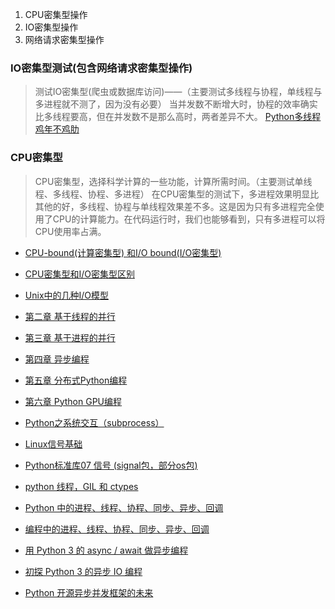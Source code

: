 

1. CPU密集型操作
2. IO密集型操作
3. 网络请求密集型操作

### IO密集型测试(包含网络请求密集型操作)
> 测试IO密集型(爬虫或数据库访问)——（主要测试多线程与协程，单线程与多进程就不测了，因为没有必要）
> 当并发数不断增大时，协程的效率确实比多线程要高，但在并发数不是那么高时，两者差异不大。
> [Python多线程鸡年不鸡肋](https://thief.one/2017/02/17/Python%E5%A4%9A%E7%BA%BF%E7%A8%8B%E9%B8%A1%E5%B9%B4%E4%B8%8D%E9%B8%A1%E8%82%8B/)

### CPU密集型
> CPU密集型，选择科学计算的一些功能，计算所需时间。（主要测试单线程、多线程、协程、多进程）
> 在CPU密集型的测试下，多进程效果明显比其他的好，多线程、协程与单线程效果差不多。这是因为只有多进程完全使用了CPU的计算能力。在代码运行时，我们也能够看到，只有多进程可以将CPU使用率占满。

- [CPU-bound(计算密集型) 和I/O bound(I/O密集型)](http://www.cnblogs.com/balaamwe/archive/2012/07/27/2611622.html)
- [CPU密集型和I/O密集型区别](http://www.lao8.org/article_1638/cpu_mijixing)
- [Unix中的几种I/O模型](https://fanchao01.github.io/blog/2015/02/06/note-asynchrounous/)

- [第二章 基于线程的并行](https://python-parallel-programmning-cookbook.readthedocs.io/zh_CN/latest/chapter2/index.html)
- [第三章 基于进程的并行](https://python-parallel-programmning-cookbook.readthedocs.io/zh_CN/latest/chapter3/index.html)
- [第四章 异步编程](https://python-parallel-programmning-cookbook.readthedocs.io/zh_CN/latest/chapter4/index.html)
- [第五章 分布式Python编程](https://python-parallel-programmning-cookbook.readthedocs.io/zh_CN/latest/chapter5/index.html)
- [第六章 Python GPU编程](https://python-parallel-programmning-cookbook.readthedocs.io/zh_CN/latest/chapter6/index.html)
- [Python之系统交互（subprocess）](http://www.cnblogs.com/yyds/p/7288916.html)

- [Linux信号基础](http://www.cnblogs.com/vamei/archive/2012/10/04/2711818.html)
- [Python标准库07 信号 (signal包，部分os包)](http://www.cnblogs.com/vamei/archive/2012/10/06/2712683.html)

- [python 线程，GIL 和 ctypes](http://zhuoqiang.me/python-thread-gil-and-ctypes.html)
- [Python 中的进程、线程、协程、同步、异步、回调](https://segmentfault.com/a/1190000001813992)
- [编程中的进程、线程、协程、同步、异步、回调](https://wangdashuaihenshuai.github.io/2015/10/17/%E7%BC%96%E7%A8%8B%E4%B8%AD%E7%9A%84%E8%BF%9B%E7%A8%8B%E3%80%81%E7%BA%BF%E7%A8%8B%E3%80%81%E5%8D%8F%E7%A8%8B%E3%80%81%E5%90%8C%E6%AD%A5%E3%80%81%E5%BC%82%E6%AD%A5%E3%80%81%E5%9B%9E%E8%B0%83/)


- [用 Python 3 的 async / await 做异步编程](https://www.keakon.net/2017/06/28/%E7%94%A8Python3%E7%9A%84async/await%E5%81%9A%E5%BC%82%E6%AD%A5%E7%BC%96%E7%A8%8B)
- [初探 Python 3 的异步 IO 编程](https://www.keakon.net/2015/09/07/%E5%88%9D%E6%8E%A2Python3%E7%9A%84%E5%BC%82%E6%AD%A5IO%E7%BC%96%E7%A8%8B)
- [Python 开源异步并发框架的未来](https://segmentfault.com/a/1190000000471602)